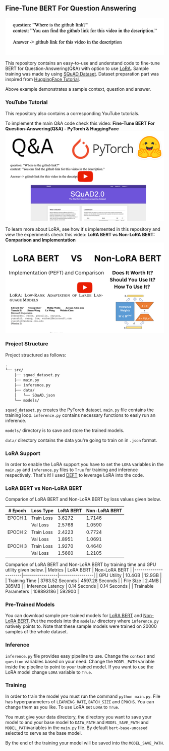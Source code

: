 ## Fine-Tune BERT For Question Answering

![Sample Result](./assets/qa-sample.png)

This repository contains an easy-to-use and understand code to fine-tune BERT for Question-Answering(Q&A) with option to use [LoRA](https://github.com/microsoft/LoRA). Sample training was made by using [SQuAD Dataset](https://rajpurkar.github.io/SQuAD-explorer/). Dataset preparation part was inspired from [HuggingFace Tutorial](https://huggingface.co/transformers/v3.2.0/custom_datasets.html#question-answering-with-squad-2-0).

Above example demonstrates a sample context, question and answer. 

### YouTube Tutorial
This repository also contains a corresponding YouTube tutorials. 

To implement the main Q&A code check this video: **Fine-Tune BERT For Question-Answering(Q&A) - PyTorch & HuggingFace**
[![Thumbnail](./assets/youtube-thumbnail.png)](https://www.youtube.com/watch?v=PikqVppe408&t=9s)

To learn more about LoRA, see how it's implemented in this repository and view the experiments check this video: **LoRA BERT vs Non-LoRA BERT: Comparison and Implementation**
[![Thumbnail](./assets/lora-thumbnail.png)](https://www.youtube.com/watch?v=gHsm1F2muiM&t=8s)

### Project Structure
Project structured as follows:
```
.
└── src/
    ├── squad_dataset.py
    ├── main.py
    ├── inference.py
    ├── data/
    │   └── SQuAD.json
    └── models/
```

`squad_dataset.py` creates the PyTorch dataset. `main.py` file contains the training loop. `inference.py` contains necessary functions to easly run an inference.

`models/` directory is to save and store the trained models.

`data/` directory contains the data you're going to train on in `.json` format.

### LoRA Support
In order to enable the LoRA support you have to set the `LORA` variables in the `main.py` and `inference.py` files to `True` for training and inference respectively. That's it! I used [DEFT](https://huggingface.co/docs/peft/index) to leverage LoRA into the code.

### LoRA BERT vs Non-LoRA BERT
Comparion of LoRA BERT and Non-LoRA BERT by loss values given below.

| # Epoch | Loss Type  | LoRA BERT | Non-LoRA BERT |
|---------|------------|-----------|---------------|
| EPOCH 1 | Train Loss | 3.6272    | 1.7146        |
|         | Val Loss   | 2.5768    | 1.0590        |
| EPOCH 2 | Train Loss | 2.4223    | 0.7724        |
|         | Val Loss   | 1.8951    | 1.0691        |
| EPOCH 3 | Train Loss | 1.9270    | 0.4640        |
|         | Val Loss   | 1.5660    | 1.2105        |

Comparion of LoRA BERT and Non-LoRA BERT by training time and GPU utility given below.
| Metrics              | LoRA BERT       | Non-LoRA BERT   |
|----------------------|-----------------|-----------------|
| GPU Utility          | 10.4GB          | 12.9GB          |
| Training Time        | 3763.52 Seconds | 4597.28 Seconds |
| File Size            | 2.4MB           | 385MB           |
| Inference Latency    | 0.14 Seconds    | 0.14 Seconds    |
| Trainable Parameters | 108893186       | 592900          |

### Pre-Trained Models
You can download sample pre-trained models for [LoRA BERT](https://drive.google.com/file/d/1JfUJnAIupcaEv6PKzVOoB0Lsk1wv_q1Y/view?usp=sharing) and [Non-LoRA BERT](https://drive.google.com/file/d/1aIcI_9RRWVUJHts5ZgsKDuH4HjVFe467/view?usp=sharing). Put the models into the `models/` directory where `inference.py` natively points to. Note that these sample models were trained on 20000 samples of the whole dataset.

### Inference
`inference.py` file provides easy pipeline to use. Change the `context` and `question` variables based on your need. Change the `MODEL_PATH` variable inside the pipeline to point to your trained model. If you want to use the LoRA model change `LORA` variable to `True`.

### Training
In order to train the model you must run the command `python main.py`. File has hyperparameters of `LEARNING_RATE`, `BATCH_SIZE` and `EPOCHS`. You can change them as you like. To use LoRA set `LORA` to `True`.

You must give your data directory, the directory you want to save your model to and your base model to `DATA_PATH` and `MODEL_SAVE_PATH` and `MODEL_PATH`variables in the `main.py` file. By default `bert-base-uncased` selected to serve as the base model.

By the end of the training your model will be saved into the `MODEL_SAVE_PATH`.
